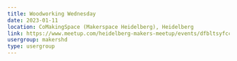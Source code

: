 ```yaml
---
title: Woodworking Wednesday
date: 2023-01-11
location: CoMakingSpace (Makerspace Heidelberg), Heidelberg
link: https://www.meetup.com/heidelberg-makers-meetup/events/dfbltsyfccbpb/
usergroup: makershd
type: usergroup
---
```

